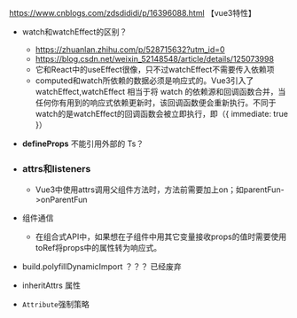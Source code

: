 https://www.cnblogs.com/zdsdididi/p/16396088.html 【vue3特性】

- watch和watchEffect的区别？

  - https://zhuanlan.zhihu.com/p/528715632?utm_id=0
  - https://blog.csdn.net/weixin_52148548/article/details/125073998
  - 它和React中的useEffect很像，只不过watchEffect不需要传入依赖项
  - computed和watch所依赖的数据必须是响应式的。Vue3引入了watchEffect,watchEffect 相当于将 watch 的依赖源和回调函数合并，当任何你有用到的响应式依赖更新时，该回调函数便会重新执行。不同于 watch的是watchEffect的回调函数会被立即执行，即（{ immediate: true }）

- **defineProps** 不能引用外部的 Ts？

- ### attrs和listeners

  - Vue3中使用attrs调用父组件方法时，方法前需要加上on；如parentFun->onParentFun

- 组件通信

  - 在组合式API中，如果想在子组件中用其它变量接收props的值时需要使用toRef将props中的属性转为响应式。

- build.polyfillDynamicImport ？？？ 已经废弃

- inheritAttrs 属性

- `Attribute`强制策略

